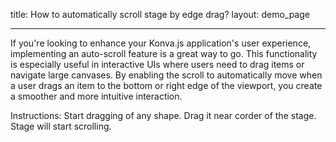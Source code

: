 title: How to automatically scroll stage by edge drag?
layout: demo_page

---

If you're looking to enhance your Konva.js application's user experience, implementing an auto-scroll feature is a great way to go. This functionality is especially useful in interactive UIs where users need to drag items or navigate large canvases. By enabling the scroll to automatically move when a user drags an item to the bottom or right edge of the viewport, you create a smoother and more intuitive interaction.

Instructions: Start dragging of any shape. Drag it near corder of the stage. Stage will start scrolling.

<!-- {% iframe /downloads/code/sandbox/Scroll_By_Edge_Drag.html %} -->

<!-- {% include_code Scroll By Edge Drag Demo sandbox/Scroll_By_Edge_Drag.html %} -->
